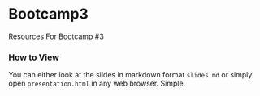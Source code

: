 Bootcamp3
=========

Resources For Bootcamp #3

### How to View ###

You can either look at the slides in markdown format `slides.md` or simply open `presentation.html` in any web browser. Simple.